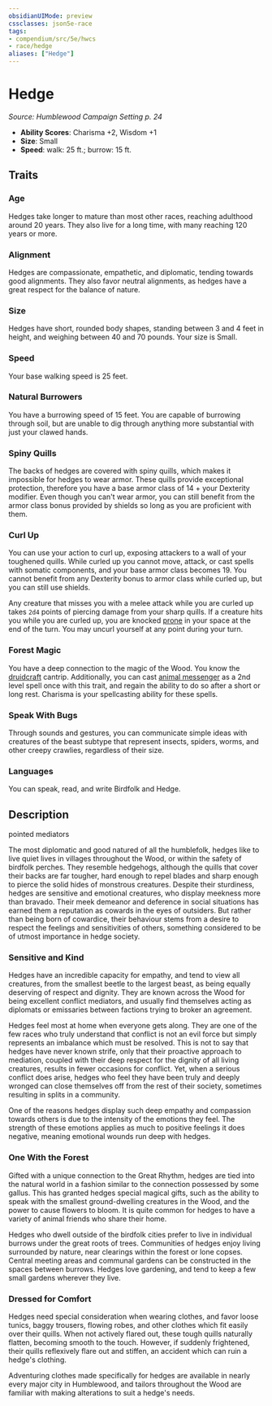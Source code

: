 ```yaml
---
obsidianUIMode: preview
cssclasses: json5e-race
tags:
- compendium/src/5e/hwcs
- race/hedge
aliases: ["Hedge"]
---
```

# Hedge
*Source: Humblewood Campaign Setting p. 24*  

- **Ability Scores**: Charisma +2, Wisdom +1
- **Size**: Small
- **Speed**: walk: 25 ft.; burrow: 15 ft.

## Traits

### Age

Hedges take longer to mature than most other races, reaching adulthood around 20 years. They also live for a long time, with many reaching 120 years or more.

### Alignment

Hedges are compassionate, empathetic, and diplomatic, tending towards good alignments. They also favor neutral alignments, as hedges have a great respect for the balance of nature.

### Size

Hedges have short, rounded body shapes, standing between 3 and 4 feet in height, and weighing between 40 and 70 pounds. Your size is Small.

### Speed

Your base walking speed is 25 feet.

### Natural Burrowers

You have a burrowing speed of 15 feet. You are capable of burrowing through soil, but are unable to dig through anything more substantial with just your clawed hands.

### Spiny Quills

The backs of hedges are covered with spiny quills, which makes it impossible for hedges to wear armor. These quills provide exceptional protection, therefore you have a base armor class of 14 + your Dexterity modifier. Even though you can't wear armor, you can still benefit from the armor class bonus provided by shields so long as you are proficient with them.

### Curl Up

You can use your action to curl up, exposing attackers to a wall of your toughened quills. While curled up you cannot move, attack, or cast spells with somatic components, and your base armor class becomes 19. You cannot benefit from any Dexterity bonus to armor class while curled up, but you can still use shields.

Any creature that misses you with a melee attack while you are curled up takes `2d4` points of piercing damage from your sharp quills. If a creature hits you while you are curled up, you are knocked [prone](/Systems/5e/rules/conditions.md#prone) in your space at the end of the turn. You may uncurl yourself at any point during your turn.

### Forest Magic

You have a deep connection to the magic of the Wood. You know the [druidcraft](/Systems/5e/spells/druidcraft.md) cantrip. Additionally, you can cast [animal messenger](/Systems/5e/spells/animal-messenger.md) as a 2nd level spell once with this trait, and regain the ability to do so after a short or long rest. Charisma is your spellcasting ability for these spells.

### Speak With Bugs

Through sounds and gestures, you can communicate simple ideas with creatures of the beast subtype that represent insects, spiders, worms, and other creepy crawlies, regardless of their size.

### Languages

You can speak, read, and write Birdfolk and Hedge.

## Description

pointed mediators

The most diplomatic and good natured of all the humblefolk, hedges like to live quiet lives in villages throughout the Wood, or within the safety of birdfolk perches. They resemble hedgehogs, although the quills that cover their backs are far tougher, hard enough to repel blades and sharp enough to pierce the solid hides of monstrous creatures. Despite their sturdiness, hedges are sensitive and emotional creatures, who display meekness more than bravado. Their meek demeanor and deference in social situations has earned them a reputation as cowards in the eyes of outsiders. But rather than being born of cowardice, their behaviour stems from a desire to respect the feelings and sensitivities of others, something considered to be of utmost importance in hedge society.

### Sensitive and Kind

Hedges have an incredible capacity for empathy, and tend to view all creatures, from the smallest beetle to the largest beast, as being equally deserving of respect and dignity. They are known across the Wood for being excellent conflict mediators, and usually find themselves acting as diplomats or emissaries between factions trying to broker an agreement.

Hedges feel most at home when everyone gets along. They are one of the few races who truly understand that conflict is not an evil force but simply represents an imbalance which must be resolved. This is not to say that hedges have never known strife, only that their proactive approach to mediation, coupled with their deep respect for the dignity of all living creatures, results in fewer occasions for conflict. Yet, when a serious conflict does arise, hedges who feel they have been truly and deeply wronged can close themselves off from the rest of their society, sometimes resulting in splits in a community.

One of the reasons hedges display such deep empathy and compassion towards others is due to the intensity of the emotions they feel. The strength of these emotions applies as much to positive feelings it does negative, meaning emotional wounds run deep with hedges.

### One With the Forest

Gifted with a unique connection to the Great Rhythm, hedges are tied into the natural world in a fashion similar to the connection possessed by some gallus. This has granted hedges special magical gifts, such as the ability to speak with the smallest ground-dwelling creatures in the Wood, and the power to cause flowers to bloom. It is quite common for hedges to have a variety of animal friends who share their home.

Hedges who dwell outside of the birdfolk cities prefer to live in individual burrows under the great roots of trees. Communities of hedges enjoy living surrounded by nature, near clearings within the forest or lone copses. Central meeting areas and communal gardens can be constructed in the spaces between burrows. Hedges love gardening, and tend to keep a few small gardens wherever they live.

### Dressed for Comfort

Hedges need special consideration when wearing clothes, and favor loose tunics, baggy trousers, flowing robes, and other clothes which fit easily over their quills. When not actively flared out, these tough quills naturally flatten, becoming smooth to the touch. However, if suddenly frightened, their quills reflexively flare out and stiffen, an accident which can ruin a hedge's clothing.

Adventuring clothes made specifically for hedges are available in nearly every major city in Humblewood, and tailors throughout the Wood are familiar with making alterations to suit a hedge's needs.